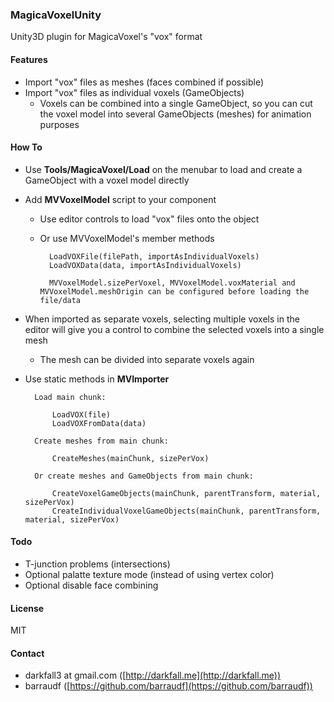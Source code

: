 ### MagicaVoxelUnity

Unity3D plugin for MagicaVoxel's "vox" format

#### Features
* Import "vox" files as meshes (faces combined if possible)
* Import "vox" files as individual voxels (GameObjects)
	* Voxels can be combined into a single GameObject, so you can cut the voxel model into several GameObjects (meshes) for animation purposes

#### How To
* Use __Tools/MagicaVoxel/Load__ on the menubar to load and create a GameObject with a voxel model directly

* Add __MVVoxelModel__ script to your component
	* Use editor controls to load "vox" files onto the object

	* Or use MVVoxelModel's member methods

			LoadVOXFile(filePath, importAsIndividualVoxels)
			LoadVOXData(data, importAsIndividualVoxels)

			MVVoxelModel.sizePerVoxel, MVVoxelModel.voxMaterial and MVVoxelModel.meshOrigin can be configured before loading the file/data

* When imported as separate voxels, selecting multiple voxels in the editor will give you a control to combine the selected voxels into a single mesh
	* The mesh can be divided into separate voxels again

* Use static methods in __MVImporter__

		Load main chunk:

			LoadVOX(file)
			LoadVOXFromData(data)

		Create meshes from main chunk:

			CreateMeshes(mainChunk, sizePerVox)

		Or create meshes and GameObjects from main chunk:

			CreateVoxelGameObjects(mainChunk, parentTransform, material, sizePerVox)
			CreateIndividualVoxelGameObjects(mainChunk, parentTransform, material, sizePerVox)


#### Todo

* T-junction problems (intersections)
* Optional palatte texture mode (instead of using vertex color)
* Optional disable face combining

#### License

MIT

#### Contact
* darkfall3 at gmail.com ([http://darkfall.me](http://darkfall.me))
* barraudf ([https://github.com/barraudf](https://github.com/barraudf))
